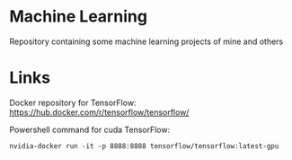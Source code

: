 # Machine Learning
Repository containing some machine learning projects of mine and others

# Links
Docker repository for TensorFlow: 
https://hub.docker.com/r/tensorflow/tensorflow/

Powershell command for cuda TensorFlow: 

```
nvidia-docker run -it -p 8888:8888 tensorflow/tensorflow:latest-gpu
```
